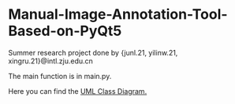 # Manual-Image-Annotation-Tool-Based-on-PyQt5
Summer research project done by {junl.21, yilinw.21, xingru.21}@intl.zju.edu.cn

The main function is in main.py.

Here you can find the [UML Class Diagram.](https://github.com/junl666/Manual-Image-Annotation-Tool-Based-on-PyQt5/blob/master/UML/%E7%B1%BB%E5%9B%BE.pdf)
